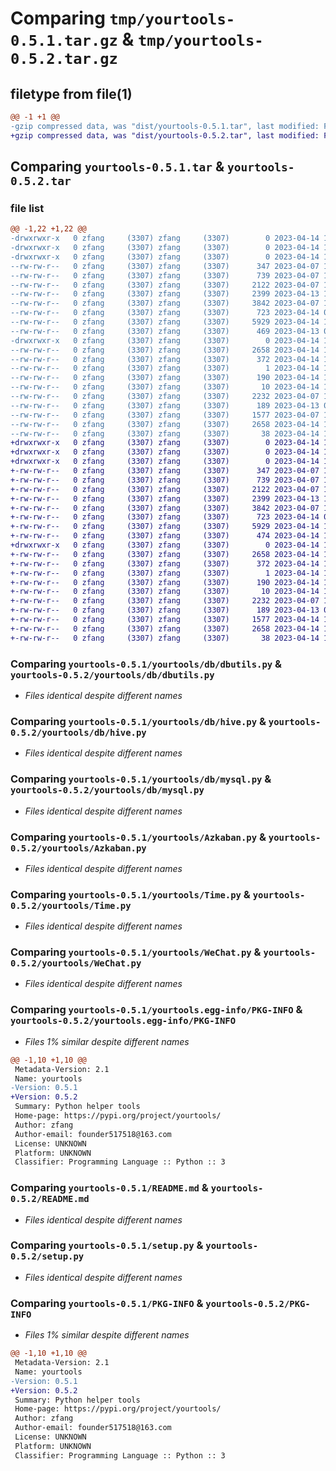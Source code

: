 # Comparing `tmp/yourtools-0.5.1.tar.gz` & `tmp/yourtools-0.5.2.tar.gz`

## filetype from file(1)

```diff
@@ -1 +1 @@
-gzip compressed data, was "dist/yourtools-0.5.1.tar", last modified: Fri Apr 14 10:39:04 2023, max compression
+gzip compressed data, was "dist/yourtools-0.5.2.tar", last modified: Fri Apr 14 10:47:33 2023, max compression
```

## Comparing `yourtools-0.5.1.tar` & `yourtools-0.5.2.tar`

### file list

```diff
@@ -1,22 +1,22 @@
-drwxrwxr-x   0 zfang     (3307) zfang     (3307)        0 2023-04-14 10:39:04.000000 yourtools-0.5.1/
-drwxrwxr-x   0 zfang     (3307) zfang     (3307)        0 2023-04-14 10:39:04.000000 yourtools-0.5.1/yourtools/
-drwxrwxr-x   0 zfang     (3307) zfang     (3307)        0 2023-04-14 10:39:04.000000 yourtools-0.5.1/yourtools/db/
--rw-rw-r--   0 zfang     (3307) zfang     (3307)      347 2023-04-07 10:28:09.000000 yourtools-0.5.1/yourtools/db/__init__.py
--rw-rw-r--   0 zfang     (3307) zfang     (3307)      739 2023-04-07 10:28:09.000000 yourtools-0.5.1/yourtools/db/dbutils.py
--rw-rw-r--   0 zfang     (3307) zfang     (3307)     2122 2023-04-07 10:28:09.000000 yourtools-0.5.1/yourtools/db/hive.py
--rw-rw-r--   0 zfang     (3307) zfang     (3307)     2399 2023-04-13 10:15:47.000000 yourtools-0.5.1/yourtools/db/mysql.py
--rw-rw-r--   0 zfang     (3307) zfang     (3307)     3842 2023-04-07 10:28:09.000000 yourtools-0.5.1/yourtools/Azkaban.py
--rw-rw-r--   0 zfang     (3307) zfang     (3307)      723 2023-04-14 09:47:09.000000 yourtools-0.5.1/yourtools/Time.py
--rw-rw-r--   0 zfang     (3307) zfang     (3307)     5929 2023-04-14 10:23:17.000000 yourtools-0.5.1/yourtools/WeChat.py
--rw-rw-r--   0 zfang     (3307) zfang     (3307)      469 2023-04-13 08:48:52.000000 yourtools-0.5.1/yourtools/__init__.py
-drwxrwxr-x   0 zfang     (3307) zfang     (3307)        0 2023-04-14 10:39:04.000000 yourtools-0.5.1/yourtools.egg-info/
--rw-rw-r--   0 zfang     (3307) zfang     (3307)     2658 2023-04-14 10:39:04.000000 yourtools-0.5.1/yourtools.egg-info/PKG-INFO
--rw-rw-r--   0 zfang     (3307) zfang     (3307)      372 2023-04-14 10:39:04.000000 yourtools-0.5.1/yourtools.egg-info/SOURCES.txt
--rw-rw-r--   0 zfang     (3307) zfang     (3307)        1 2023-04-14 10:39:04.000000 yourtools-0.5.1/yourtools.egg-info/dependency_links.txt
--rw-rw-r--   0 zfang     (3307) zfang     (3307)      190 2023-04-14 10:39:04.000000 yourtools-0.5.1/yourtools.egg-info/requires.txt
--rw-rw-r--   0 zfang     (3307) zfang     (3307)       10 2023-04-14 10:39:04.000000 yourtools-0.5.1/yourtools.egg-info/top_level.txt
--rw-rw-r--   0 zfang     (3307) zfang     (3307)     2232 2023-04-07 10:28:09.000000 yourtools-0.5.1/README.md
--rw-rw-r--   0 zfang     (3307) zfang     (3307)      189 2023-04-13 08:31:32.000000 yourtools-0.5.1/requirements.txt
--rw-rw-r--   0 zfang     (3307) zfang     (3307)     1577 2023-04-07 10:28:09.000000 yourtools-0.5.1/setup.py
--rw-rw-r--   0 zfang     (3307) zfang     (3307)     2658 2023-04-14 10:39:04.000000 yourtools-0.5.1/PKG-INFO
--rw-rw-r--   0 zfang     (3307) zfang     (3307)       38 2023-04-14 10:39:04.000000 yourtools-0.5.1/setup.cfg
+drwxrwxr-x   0 zfang     (3307) zfang     (3307)        0 2023-04-14 10:47:33.000000 yourtools-0.5.2/
+drwxrwxr-x   0 zfang     (3307) zfang     (3307)        0 2023-04-14 10:47:33.000000 yourtools-0.5.2/yourtools/
+drwxrwxr-x   0 zfang     (3307) zfang     (3307)        0 2023-04-14 10:47:33.000000 yourtools-0.5.2/yourtools/db/
+-rw-rw-r--   0 zfang     (3307) zfang     (3307)      347 2023-04-07 10:28:09.000000 yourtools-0.5.2/yourtools/db/__init__.py
+-rw-rw-r--   0 zfang     (3307) zfang     (3307)      739 2023-04-07 10:28:09.000000 yourtools-0.5.2/yourtools/db/dbutils.py
+-rw-rw-r--   0 zfang     (3307) zfang     (3307)     2122 2023-04-07 10:28:09.000000 yourtools-0.5.2/yourtools/db/hive.py
+-rw-rw-r--   0 zfang     (3307) zfang     (3307)     2399 2023-04-13 10:15:47.000000 yourtools-0.5.2/yourtools/db/mysql.py
+-rw-rw-r--   0 zfang     (3307) zfang     (3307)     3842 2023-04-07 10:28:09.000000 yourtools-0.5.2/yourtools/Azkaban.py
+-rw-rw-r--   0 zfang     (3307) zfang     (3307)      723 2023-04-14 09:47:09.000000 yourtools-0.5.2/yourtools/Time.py
+-rw-rw-r--   0 zfang     (3307) zfang     (3307)     5929 2023-04-14 10:23:17.000000 yourtools-0.5.2/yourtools/WeChat.py
+-rw-rw-r--   0 zfang     (3307) zfang     (3307)      474 2023-04-14 10:42:59.000000 yourtools-0.5.2/yourtools/__init__.py
+drwxrwxr-x   0 zfang     (3307) zfang     (3307)        0 2023-04-14 10:47:33.000000 yourtools-0.5.2/yourtools.egg-info/
+-rw-rw-r--   0 zfang     (3307) zfang     (3307)     2658 2023-04-14 10:47:33.000000 yourtools-0.5.2/yourtools.egg-info/PKG-INFO
+-rw-rw-r--   0 zfang     (3307) zfang     (3307)      372 2023-04-14 10:47:33.000000 yourtools-0.5.2/yourtools.egg-info/SOURCES.txt
+-rw-rw-r--   0 zfang     (3307) zfang     (3307)        1 2023-04-14 10:47:33.000000 yourtools-0.5.2/yourtools.egg-info/dependency_links.txt
+-rw-rw-r--   0 zfang     (3307) zfang     (3307)      190 2023-04-14 10:47:33.000000 yourtools-0.5.2/yourtools.egg-info/requires.txt
+-rw-rw-r--   0 zfang     (3307) zfang     (3307)       10 2023-04-14 10:47:33.000000 yourtools-0.5.2/yourtools.egg-info/top_level.txt
+-rw-rw-r--   0 zfang     (3307) zfang     (3307)     2232 2023-04-07 10:28:09.000000 yourtools-0.5.2/README.md
+-rw-rw-r--   0 zfang     (3307) zfang     (3307)      189 2023-04-13 08:31:32.000000 yourtools-0.5.2/requirements.txt
+-rw-rw-r--   0 zfang     (3307) zfang     (3307)     1577 2023-04-14 10:46:10.000000 yourtools-0.5.2/setup.py
+-rw-rw-r--   0 zfang     (3307) zfang     (3307)     2658 2023-04-14 10:47:33.000000 yourtools-0.5.2/PKG-INFO
+-rw-rw-r--   0 zfang     (3307) zfang     (3307)       38 2023-04-14 10:47:33.000000 yourtools-0.5.2/setup.cfg
```

### Comparing `yourtools-0.5.1/yourtools/db/dbutils.py` & `yourtools-0.5.2/yourtools/db/dbutils.py`

 * *Files identical despite different names*

### Comparing `yourtools-0.5.1/yourtools/db/hive.py` & `yourtools-0.5.2/yourtools/db/hive.py`

 * *Files identical despite different names*

### Comparing `yourtools-0.5.1/yourtools/db/mysql.py` & `yourtools-0.5.2/yourtools/db/mysql.py`

 * *Files identical despite different names*

### Comparing `yourtools-0.5.1/yourtools/Azkaban.py` & `yourtools-0.5.2/yourtools/Azkaban.py`

 * *Files identical despite different names*

### Comparing `yourtools-0.5.1/yourtools/Time.py` & `yourtools-0.5.2/yourtools/Time.py`

 * *Files identical despite different names*

### Comparing `yourtools-0.5.1/yourtools/WeChat.py` & `yourtools-0.5.2/yourtools/WeChat.py`

 * *Files identical despite different names*

### Comparing `yourtools-0.5.1/yourtools.egg-info/PKG-INFO` & `yourtools-0.5.2/yourtools.egg-info/PKG-INFO`

 * *Files 1% similar despite different names*

```diff
@@ -1,10 +1,10 @@
 Metadata-Version: 2.1
 Name: yourtools
-Version: 0.5.1
+Version: 0.5.2
 Summary: Python helper tools
 Home-page: https://pypi.org/project/yourtools/
 Author: zfang
 Author-email: founder517518@163.com
 License: UNKNOWN
 Platform: UNKNOWN
 Classifier: Programming Language :: Python :: 3
```

### Comparing `yourtools-0.5.1/README.md` & `yourtools-0.5.2/README.md`

 * *Files identical despite different names*

### Comparing `yourtools-0.5.1/setup.py` & `yourtools-0.5.2/setup.py`

 * *Files identical despite different names*

### Comparing `yourtools-0.5.1/PKG-INFO` & `yourtools-0.5.2/PKG-INFO`

 * *Files 1% similar despite different names*

```diff
@@ -1,10 +1,10 @@
 Metadata-Version: 2.1
 Name: yourtools
-Version: 0.5.1
+Version: 0.5.2
 Summary: Python helper tools
 Home-page: https://pypi.org/project/yourtools/
 Author: zfang
 Author-email: founder517518@163.com
 License: UNKNOWN
 Platform: UNKNOWN
 Classifier: Programming Language :: Python :: 3
```

